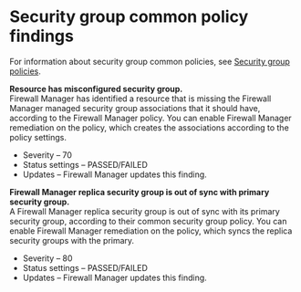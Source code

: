 # Security group common policy findings<a name="security-group-common-policy-findings"></a>

For information about security group common policies, see [Security group policies](security-group-policies.md)\.

**Resource has misconfigured security group\.**  
Firewall Manager has identified a resource that is missing the Firewall Manager managed security group associations that it should have, according to the Firewall Manager policy\. You can enable Firewall Manager remediation on the policy, which creates the associations according to the policy settings\. 
+ Severity – 70
+ Status settings – PASSED/FAILED
+ Updates – Firewall Manager updates this finding\.

**Firewall Manager replica security group is out of sync with primary security group\.**  
A Firewall Manager replica security group is out of sync with its primary security group, according to their common security group policy\. You can enable Firewall Manager remediation on the policy, which syncs the replica security groups with the primary\.
+ Severity – 80
+ Status settings – PASSED/FAILED
+ Updates – Firewall Manager updates this finding\.